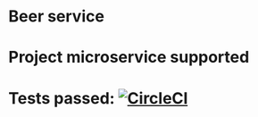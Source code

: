 # Beer service
# Project microservice supported

# Tests passed: [![CircleCI](https://circleci.com/gh/kuznetsovsergeyymailcom/mssc-beer-service.svg?style=svg)](https://circleci.com/gh/kuznetsovsergeyymailcom/mssc-beer-service)